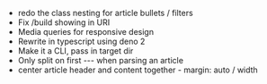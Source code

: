 - redo the class nesting for article bullets / filters
- Fix /build showing in URI
- Media queries for responsive design
- Rewrite in typescript using deno 2
- Make it a CLI, pass in target dir
- Only split on first --- when parsing an article
- center article header and content together - margin: auto / width